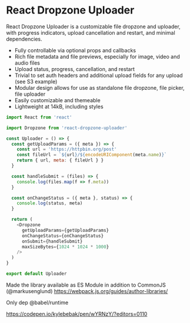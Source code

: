 # React Dropzone Uploader


React Dropzone Uploader is a customizable file dropzone and uploader, with progress indicators, upload cancellation and restart, and minimal dependencies.

- Fully controllable via optional props and callbacks
- Rich file metadata and file previews, especially for image, video and audio files
- Upload status, progress, cancellation, and restart
- Trivial to set auth headers and additional upload fields for any upload (see S3 example)
- Modular design allows for use as standalone file dropzone, file picker, file uploader
- Easily customizable and themeable
- Lightweight at 14kB, including styles

~~~js
import React from 'react'

import Dropzone from 'react-dropzone-uploader'

const Uploader = () => {
  const getUploadParams = ({ meta }) => {
    const url = 'https://httpbin.org/post'
    const fileUrl = `${url}/${encodeURIComponent(meta.name)}`
    return { url, meta: { fileUrl } }
  }

  const handleSubmit = (files) => {
    console.log(files.map(f => f.meta))
  }

  const onChangeStatus = ({ meta }, status) => {
    console.log(status, meta)
  }

  return (
    <Dropzone
      getUploadParams={getUploadParams}
      onChangeStatus={onChangeStatus}
      onSubmit={handleSubmit}
      maxSizeBytes={1024 * 1024 * 1000}
    />
  )
}

export default Uploader
~~~


Made the library available as ES Module in addition to CommonJS (@markusenglund)
https://webpack.js.org/guides/author-libraries/

Only dep @babel/runtime
<script src="https://unpkg.com/react-dropzone-uploader@<version>/dist/react-dropzone-uploader.umd.js"></script>


https://codepen.io/kylebebak/pen/wYRNzY/?editors=0110
